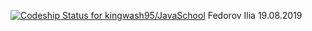 [![Codeship Status for kingwash95/JavaSchool](https://app.codeship.com/projects/5e474f60-a4ea-0137-690d-166c57de4e20/status?branch=master)](https://app.codeship.com/projects/360558)
Fedorov Ilia 19.08.2019


